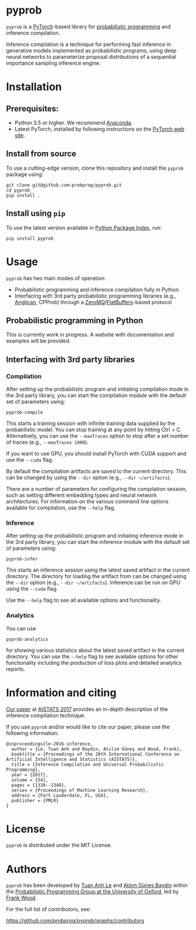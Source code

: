 # pyprob

`pyprob` is a [PyTorch](http://pytorch.org/)-based library for [probabilistic programming](http://probabilistic-programming.org) and inference compilation.

Inference compilation is a technique for performing fast inference in generative models implemented as probabilistic programs, using deep neural networks to parameterize proposal distributions of a sequential importance sampling inference engine.

# Installation

## Prerequisites:

* Python 3.5 or higher. We recommend [Anaconda](https://www.continuum.io/).
* Latest PyTorch, installed by following instructions on the [PyTorch web site](http://pytorch.org/).

## Install from source
To use a cutting-edge version, clone this repository and install the `pyprob` package using:

```
git clone git@github.com:probprog/pyprob.git
cd pyprob
pip install .
```

## Install using `pip`
To use the latest version available in [Python Package Index](https://pypi.python.org/), run:

```
pip install pyprob
```

# Usage

`pyprob` has two main modes of operation:

* Probabilistic programming and inference compilation fully in Python
* Interfacing with 3rd party probabilistic programming libraries (e.g., [Anglican](http://www.robots.ox.ac.uk/~fwood/anglican/index.html), CPProb) through a [ZeroMQ](http://zeromq.org/)/[FlatBuffers](https://google.github.io/flatbuffers/)-based protocol

## Probabilistic programming in Python

This is currently work in progress. A website with documentation and examples will be provided.

## Interfacing with 3rd party libraries
### Compilation

After setting up the probabilistic program and initiating compilation mode in the 3rd party library, you can start the compilation module with the default set of parameters using:

```
pyprob-compile
```

This starts a training session with infinite training data supplied by the probabilistic model. You can stop training at any point by hitting Ctrl + C. Alternatively, you can use the `--maxTraces` option to stop after a set number of traces (e.g., `--maxTraces 1000`).

If you want to use GPU, you should install PyTorch with CUDA support and use the `--cuda` flag.

By default the compilation artifacts are saved to the current directory. This can be changed by using the `--dir` option (e.g., `--dir ~/artifacts`).

There are a number of parameters for configuring the compilation session, such as setting different embedding types and neural network architectures. For information on the various command line options available for compilation, use the `--help` flag.

### Inference

After setting up the probabilistic program and initiating inference mode in the 3rd party library, you can start the inference module with the default set of parameters using:

```
pyprob-infer
```

This starts an inference session using the latest saved artifact in the current directory. The directory for loading the artifact from can be changed using the `--dir` option (e.g., `--dir ~/artifacts`). Inference can be run on GPU using the `--cuda` flag.

Use the `--help` flag to see all available options and functionality.

### Analytics

You can use

```
pyprob-analytics
```

for showing various statistics about the latest saved artifact in the current directory. You can use the `--help` flag to see available options for other functionality including the production of loss plots and detailed analytics reports.

# Information and citing

[Our paper](https://arxiv.org/abs/1610.09900) at [AISTATS 2017](http://www.aistats.org/) provides an in-depth description of the inference compilation technique.

If you use `pyprob` and/or would like to cite our paper, please use the following information:
```
@inproceedings{le-2016-inference,
  author = {Le, Tuan Anh and Baydin, Atılım Güneş and Wood, Frank},
  booktitle = {Proceedings of the 20th International Conference on Artificial Intelligence and Statistics (AISTATS)},
  title = {Inference Compilation and Universal Probabilistic Programming},
  year = {2017},
  volume = {54},
  pages = {1338--1348},
  series = {Proceedings of Machine Learning Research},
  address = {Fort Lauderdale, FL, USA},
  publisher = {PMLR}
}
```

# License

`pyprob` is distributed under the MIT License.

# Authors

`pyprob` has been developed by [Tuan Anh Le](http://www.tuananhle.co.uk/) and [Atılım Güneş Baydin](http://www.robots.ox.ac.uk/~gunes/) within the [Probabilistic Programming Group at the University of Oxford](https://github.com/probprog), led by [Frank Wood](http://www.robots.ox.ac.uk/~fwood/index.html).

For the full list of contributors, see:

https://github.com/probprog/pyprob/graphs/contributors
